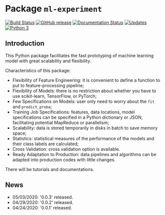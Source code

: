 # Package `ml-experiment`

[![Build Status](https://travis-ci.org/stephenhky/ml-experiment.svg?branch=master)](https://travis-ci.org/stephenhky/ml-experiment)
[![GitHub release](https://img.shields.io/github/release/stephenhky/ml-experiment.svg?maxAge=3600)](https://github.com/stephenhky/ml-experiment/releases)
[![Documentation Status](https://readthedocs.org/projects/ml-experiment/badge/?version=latest)](https://ml-experiment.readthedocs.io/en/latest/?badge=latest)
[![Updates](https://pyup.io/repos/github/stephenhky/ml-experiment/shield.svg)](https://pyup.io/repos/github/stephenhky/ml-experiment/)
[![Python 3](https://pyup.io/repos/github/stephenhky/ml-experiment/python-3-shield.svg)](https://pyup.io/repos/github/stephenhky/ml-experiment/)

## Introduction

This Python package facilitates the fast prototyping of
machine learning model with great scalability and flexibility.

Characteristics of this package:

* Flexibility of Feature Engineering: it is convenient to define a function to 
put to feature-processing pipeline;
* Flexibility of Models: there is no restriction about whether you have to use
scikit-learn, TensorFlow, or PyTorch;
* Few Specifications on Models: user only need to worry about the `fit`
and `predict_proba`;
* Training Job Specifications: features, data locations, model specifications can
be specified in a Python dictionary or JSON, facilitating potential
MapReduce or parallelism;
* Scalability: data is stored temporarily in disks in batch
to save memory space;
* Statistics: statistical measures of the performance of the models and
their class labels are calculated;
* Cross Validation: cross validation option is available.
* Ready Adaptation to Production: data pipelines and algorithms can be adapted into
production codes with little changes.

There will be tutorials and documentations.

## News

* 05/03/2020: '0.0.3' released.
* 04/29/2020: '0.0.2' released.
* 04/24/2020: '0.0.1' released.
